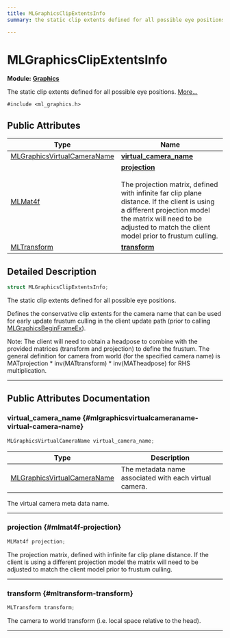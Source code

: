 ```yaml
---
title: MLGraphicsClipExtentsInfo
summary: the static clip extents defined for all possible eye positions. 

---
```


# MLGraphicsClipExtentsInfo

**Module:** **[Graphics](/api-ref/api/Modules/group___graphics/group___graphics.md)**



The static clip extents defined for all possible eye positions.  [More...](#detailed-description)


`#include <ml_graphics.h>`

## Public Attributes

| Type           | Name           |
| -------------- | -------------- |
| [MLGraphicsVirtualCameraName](/api-ref/api/Modules/group___graphics/group___graphics.md#enums-mlgraphicsvirtualcameraname) | **[virtual_camera_name](/api-ref/api/Modules/group___graphics/struct_m_l_graphics_clip_extents_info.md#mlgraphicsvirtualcameraname-virtual-camera-name)**  |
| [MLMat4f](/api-ref/api/Modules/group___common/struct_m_l_mat4f.md) | **[projection](/api-ref/api/Modules/group___graphics/struct_m_l_graphics_clip_extents_info.md#mlmat4f-projection)** <br></br>The projection matrix, defined with infinite far clip plane distance. If the client is using a different projection model the matrix will need to be adjusted to match the client model prior to frustum culling.  |
| [MLTransform](/api-ref/api/Modules/group___common/struct_m_l_transform.md) | **[transform](/api-ref/api/Modules/group___graphics/struct_m_l_graphics_clip_extents_info.md#mltransform-transform)**  |

## Detailed Description

```cpp
struct MLGraphicsClipExtentsInfo;
```

The static clip extents defined for all possible eye positions. 

Defines the conservative clip extents for the camera name that can be used for early update frustum culling in the client update path (prior to calling [MLGraphicsBeginFrameEx](/api-ref/api/Modules/group___graphics/group___graphics.md#mlresult-mlgraphicsbeginframeex)).




Note: The client will need to obtain a headpose to combine with the provided matrices (transform and projection) to define the frustum. The general definition for camera from world (for the specified camera name) is MATprojection * inv(MATtransform) * inv(MATheadpose) for RHS multiplication. 





-----------
## Public Attributes Documentation

### virtual_camera_name {#mlgraphicsvirtualcameraname-virtual-camera-name}

```cpp
MLGraphicsVirtualCameraName virtual_camera_name;
```



| Type | Description |
|--|--|
| [MLGraphicsVirtualCameraName](/api-ref/api/Modules/group___graphics/group___graphics.md#enums-mlgraphicsvirtualcameraname) | The metadata name associated with each virtual camera.  |


The virtual camera meta data name. 





-----------

### projection {#mlmat4f-projection}

```cpp
MLMat4f projection;
```

The projection matrix, defined with infinite far clip plane distance. If the client is using a different projection model the matrix will need to be adjusted to match the client model prior to frustum culling. 





-----------

### transform {#mltransform-transform}

```cpp
MLTransform transform;
```


The camera to world transform (i.e. local space relative to the head). 





-----------

